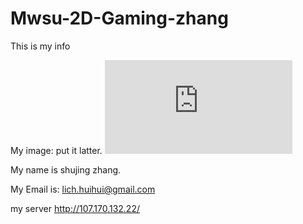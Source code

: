 # Mwsu-2D-Gaming-zhang

This is my info

My image: put it latter.
![](http://bbs.seikuu.com/forum.php?mod=image&aid=52678&size=300x300&key=1dce48eaa4643b6b&nocache=yes&type=fixnone)

My name is shujing zhang.

My Email is: lich.huihui@gmail.com

my server http://107.170.132.22/

